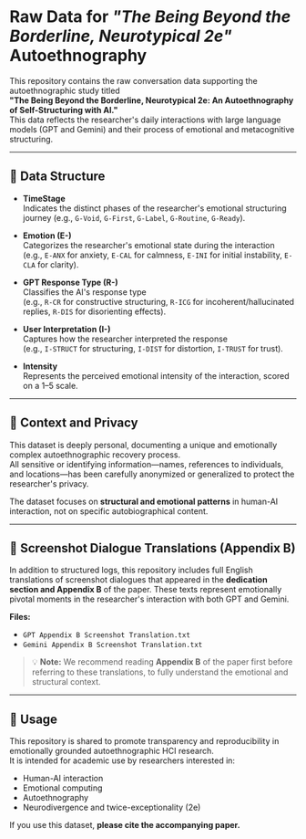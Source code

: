 # Raw Data for *"The Being Beyond the Borderline, Neurotypical 2e"* Autoethnography

This repository contains the raw conversation data supporting the autoethnographic study titled  
**"The Being Beyond the Borderline, Neurotypical 2e: An Autoethnography of Self-Structuring with AI."**  
This data reflects the researcher's daily interactions with large language models (GPT and Gemini) and their process of emotional and metacognitive structuring.

---

## 📁 Data Structure

- **TimeStage**  
  Indicates the distinct phases of the researcher's emotional structuring journey (e.g., `G-Void`, `G-First`, `G-Label`, `G-Routine`, `G-Ready`).

- **Emotion (E-)**  
  Categorizes the researcher's emotional state during the interaction  
  (e.g., `E-ANX` for anxiety, `E-CAL` for calmness, `E-INI` for initial instability, `E-CLA` for clarity).

- **GPT Response Type (R-)**  
  Classifies the AI's response type  
  (e.g., `R-CR` for constructive structuring, `R-ICG` for incoherent/hallucinated replies, `R-DIS` for disorienting effects).

- **User Interpretation (I-)**  
  Captures how the researcher interpreted the response  
  (e.g., `I-STRUCT` for structuring, `I-DIST` for distortion, `I-TRUST` for trust).

- **Intensity**  
  Represents the perceived emotional intensity of the interaction, scored on a 1–5 scale.

---

## 🔐 Context and Privacy

This dataset is deeply personal, documenting a unique and emotionally complex autoethnographic recovery process.  
All sensitive or identifying information—names, references to individuals, and locations—has been carefully anonymized or generalized to protect the researcher's privacy.

The dataset focuses on **structural and emotional patterns** in human-AI interaction, not on specific autobiographical content.

---

## 📄 Screenshot Dialogue Translations (Appendix B)

In addition to structured logs, this repository includes full English translations of screenshot dialogues that appeared in the **dedication section and Appendix B** of the paper. These texts represent emotionally pivotal moments in the researcher's interaction with both GPT and Gemini.

**Files:**
- `GPT Appendix B Screenshot Translation.txt`
- `Gemini Appendix B Screenshot Translation.txt`

> 💡 **Note:** We recommend reading **Appendix B** of the paper first before referring to these translations, to fully understand the emotional and structural context.

---

## 📘 Usage

This repository is shared to promote transparency and reproducibility in emotionally grounded autoethnographic HCI research.  
It is intended for academic use by researchers interested in:

- Human-AI interaction  
- Emotional computing  
- Autoethnography  
- Neurodivergence and twice-exceptionality (2e)

If you use this dataset, **please cite the accompanying paper.**
